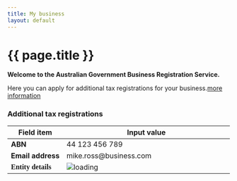 ```yaml
---
title: My business
layout: default
---
```

<style>
	.result-cell h3 {
		margin: 1em 0 0 0;
	}
	
	h3 em, td em {
		font-weight: normal;
		font-size: 70%;
	}
	
	.cell-icon {
		text-align: center;
	}
	
	.cell-icon img {
		padding: inherit;
	}
	
	.orange {
		color: #ef5a28;
	}
	.red {
		color: #ef0000;
	}
	.green {
		color: #009900;
	}
	.blue {
		color: #3c86c4
	}
	.cell-icon span.fa {
		font-size: 1.5em;
		vertical-align: middle;
	}
	
	.cell-icon span.fa-check-circle {
		font-size: 1.8em;
	}
	
	ul.reg-list > li {
		list-style: none;
		margin-left: -40px;
	}
	
	ul.reg-list li span {
		margin-right: 10px;
	}
	
	table tr td span.fa,
	ul > li span.fa {
	}
	
	table tr td.top {
		vertical-align: top;
	}
	
	td ul {
		margin: 0;
		margin-left: -40px;
	}
	
	ul.reg-list > li span.fa-plus {
		vertical-align: middle;
	}
	
	.bold {
		font-weight: bold;
	}

	button.ico-edit {
		margin-left: 3px;
	}
	
	.input-percent {
		width: 60px !important;
	}
	
	.dashboard-container caption .app-status {
		font-size: 80%;
		margin-top: .5em;
		width: 80%;
	}

	.retrieve, .retrieve1, .retrieve2, .retrieve3 {
		display: none;
	}

	table tbody:nth-of-type(n+2) tr:first-child td {
		border-top: 4px solid #e7e7e7;
	}
	
	button span.fa-user {
		margin-right: 10px;
		font-size: 125%;
	}

	button.ico-remove {
		float: right;
		font-size: 1rem !important;
		color: #fff;
		padding: 7px !important;
		padding-left: 30px !important;
		margin-left: 2px;
		font-weight: normal !important;
		background: url(../img/sprite-trash.png) 2px 2px no-repeat #444;
		background-size: 25px;
		border-radius: 25px;
		border-color: #999;		
	}
	
	button.ico-remove:hover, button.ico-remove:focus {
		background: url(../img/sprite-trash.png) 2px 2px no-repeat #000;
		background-size: 25px;
	}

	button.ico-reload {
		float: right;
		font-size: 1rem !important;
		color: #fff;
		padding: 7px;
		margin-left: 2px;
		font-weight: normal !important;
		background-color: #444;
		border-radius: 25px;
		border-color: #999;		
	}
	
	button.ico-reload span.fa:before {
		background-color: #7d7d7d;
		color: #dedede;
		border-radius: 25px;
		padding: 5px;
		margin-left: -4px;
	}
	
	button.ico-reload[disabled] span.fa.fa-refresh:before {
		background-color: #ddd;
		color: #fff;
	}
	
	button.ico-remove:hover, button.ico-remove:focus {
		background-color: #000;
	}
	
	#registrations {
		position: relative;
	}
	
	#rego-select {
		width:320px;
		background-color: #eee;
	}
	
	span.select-spinner:before {
		position: absolute;
		content: url('{{ site.baseurl }}/img/ajax-loader.gif');
		left: -25px;
		top: 18px;
	}
	
	div.disabled,
	div.disabled button,
	div.disabled a,
	div.disabled label {
		color: #aaa !important;
	}
	
	 div.disabled a:hover {
		background-color: #FFF;
		text-decoration: underline;
	 }
	 
	 ul.btn-list li {
		margin-left: -12px;
	 }
	 /*
	 ul.btn-list > li > button {
		border: 1px solid #eee;
		background-color: #f0f0f0;
		border-radius: 5px;
	 }
	 
	 ul.btn-list > li > button:hover,
	 ul.btn-list > li > button:focus {
		border: 1px solid #aaa;
		background-color: #ddd;
	 }
	 
	 ul.btn-list > li > button:hover > span,
	 ul.btn-list > li > button:focus > span	 {
		display: inline !important;
	 }

	ul.btn-list > li > button:hover > span.fa,
	ul.btn-list > li > button:focus > span.fa {
		margin-left: 10px;
	}
	*/
	
	.branch-spinner img {
		width: 24px;
	}

	.btn-list tr td {
		vertical-align: middle;
	}
	
	td label.label-right {
		font-family: "open_sanslight";
		font-weight: bold;
	}
	
	span.fa-exclamation-circle {
		font-size: 125%;
	}

</style>
<h1 id="heading" tabindex="-1">{{ page.title }}</h1>
<div class="confirmation">
	<div id="main" style="min-height: 500px;">
		<p class="intro"><strong>Welcome to the Australian Government Business Registration Service.</strong></p>
		<p>Here you can apply for additional tax registrations for your business.<a class="cd-btn help" href="#"><span>more information</span></a></p>
		<h3>Additional tax registrations</h3>
		<table id="business-details">
			<thead class="visuallyhidden">
				<tr>
					<th>Field item</th>
					<th>Input value</th>
				</tr>
			</thead>
			<tbody>
				<tr>
					<td width="25%" class="field-name bold" style="vertical-align: middle;">ABN</td>
					<td width="75%" class="input-value" style="vertical-align: middle;">44 123 456 789 <button type="button" id="reload-abn" class="btn ico-reload reload1" style="display: none;"><span class="fa fa-refresh"></span> Reload</button></td>
				</tr>
				<tr>
					<td class="field-name bold">Email address</td>
					<td class="input-value">
						<p style="margin: 0">mike.ross@business.com</p>
					</td>
				</tr>
				<tr>
					<td class="field-name bold"><label class="label-right" for="entity">Entity details</label></td>
					<td class="input-value">
						<span class="retrieve1"><span class="fa fa-times-circle red"></span> Unable to retrieve details! Use the reload button above to try again.</span>						
						<span class="retrieve2 retrieve3"><span class="fa fa-check green"></span> Really Awesome Business Pty Ltd</span>
						<span class="spinner"><img src="{{ site.baseurl }}/img/ajax-loader.gif" alt="loading" /> </span>
					</td>
				</tr>
			</tbody>
		</table>
		<div id="all-content" style="display: none;">
			<h3 id="taxreg-heading">Tax registrations</h3>
			<p>If your business has multiple branches you need to apply for the registrations for individual branches separately.</p>
			<p class="label">Do you want to apply for registrations for a branch?</p>
			<div class="radio-toggle clearfix" style="zoom: .8;">
				<label class="on label-left" for="branchYes"><input id="branchYes" type="radio" name="register-branch"><span>Yes</span></label>
				<label class="off label-right" for="branchNo"><input id="branchNo" type="radio" name="register-branch" checked><span>No</span></label>
			</div>
			<div id="enter-branch" style="display: none">
				<p>Enter the branch number in the field below and click "Retrieve" to update your existing registrations for the selected branch.</p>
				<div id="branch-div">
					<p><label for="branch">Branch number</label><br />
					<input id="branch" type="text" style="width: 100px" /> <button id="branch-retrieve" class="btn btn-inline" type="button">Retrieve</button> <button id="change-branch" type="button" class="btn btn-inline" type="button" style="display: none;">Change branch</button>
					<span class="branch-spinner" style="display: none;"><img src="{{ site.baseurl }}/img/ajax-loader.gif" alt="loading" style="vertical-align: middle"/></span>
					<span id="rego-update-msg" style="display: none;"><span class="fa fa-check green"></span> <span style="font-size: 90%;">registrations updated</span></span></p>
				</div>
			</div>
			<div id="rego-content">
				<h4>Current registrations</h4>
				<span id="reg-spinner" class="spinner"><img src="{{ site.baseurl }}/img/ajax-loader.gif" alt="loading" /></span>
				<p id="no-registrations" style="display: none;"><span class="fa fa-check green"></span> There are no registrations for this branch.</p>
				<p id="unknown"><span class="fa fa-times-circle red"></span> Unable to load registrations! Use the refresh button above to retrieve this information.</p>
				<div id="reg-items" style="display: none;">
					<p>The following tax roles have already been registered with the Australian Taxation Office (ATO):</p>
					<ul id="reg-list" class="reg-list">
						<li id="current-gst" style="display: none"><span id="gst-text" style="display: none;"><span class="fa fa-check green"></span> Goods &amp; Services Tax</span></li>
					</ul>
				</div>
				<div id="rego-display" style="display: none;">
					<h4>Registrations added</h4>
					<p>You have provided details to apply for the following tax roles:</p>
					<table>
						<thead class="visuallyhidden">
							<tr>
								<th>Field item</th>
								<th>Input value</th>
							</tr>
						</thead>
						<tbody id="gst-display" style="display: none;">
							<tr>
								<th style="vertical-align: middle"><span class="fa fa-plus orange"></span> Goods &amp; Services Tax (GST)</th>
								<th>
									<span class="fa fa-times-circle red retrieve3" style="vertical-align: sub;"></span>
									<span class="retrieve3" style="vertical-align: sub; font-weight: normal;">Your business is already registered for <strong>GST</strong></span>
									<button type="button" id="delete-gst" class="btn btn-default ico-remove">Remove</button>
									<button type="button" id="edit-gst" class="btn btn-default ico-edit">Edit</button>
								</th>
							</tr>
							<tr>
								<td class="field-name">Registration start date</td>
								<td class="input-value">18/04/2017</td>
							</tr>
							<tr>
								<td class="field-name">Turnover</td>
								<td class="input-value">$0 - $74,999</td>
							</tr>
							<tr>
								<td class="field-name">Lodgement frequency</td>
								<td class="input-value">Annually</td>
							</tr>
							<tr>
								<td class="field-name">Accounting method</td>
								<td class="input-value">Accrual</td>
							</tr>
							<tr>
								<td class="field-name">Import goods?</td>
								<td class="input-value">No</td>
							</tr>
						</tbody>
						<tbody id="payg-display" style="display: none;">
							<tr>
								<th style="vertical-align: middle"><span class="fa fa-plus orange"></span> Pay As You Go (PAYG) Withholding</th>
								<th>
									<button type="button" id="delete-payg" class="btn btn-default ico-remove">Remove</button>
									<button type="button" id="edit-payg" class="btn btn-default ico-edit">Edit</button>
								</th>
							</tr>
							<tr>
								<td class="field-name">Registration start date</td>
								<td class="input-value">18/04/2017</td>
							</tr>
							<tr>
								<td class="field-name">Number of employees</td>
								<td class="input-value">12</td>
							</tr>
							<tr>
								<td class="field-name">Annual witholding amount</td>
								<td class="input-value">$2,000,000</td>
							</tr>
							<tr>
								<td class="field-name">Payment summary report method</td>
								<td class="input-value">Electronic</td>
							</tr>
							<tr>
								<td class="field-name">Royalties, dividends, interest or investment body</td>
								<td class="input-value">No</td>
							</tr>
						</tbody>
						<tbody id="fbt-display" style="display: none;">
							<tr>
								<th style="vertical-align: middle"><span class="fa fa-plus orange"></span> Fringe Benefits Tax (FBT)</th>
								<th>
									<button type="button" id="delete-fbt" class="btn btn-default ico-remove">Remove</button>
									<button type="button" id="edit-fbt" class="btn btn-default ico-edit">Edit</button>
								</th>
							</tr>
							<tr>
								<td class="field-name">Registration start date</td>
								<td class="input-value">18/04/2017</td>
							</tr>
						</tbody>
						<tbody id="ftc-display" style="display: none;">
							<tr>
								<th style="vertical-align: middle"><span class="fa fa-plus orange"></span> Fuel Tax Credits (FTC)</th>
								<th>
									<button type="button" id="delete-ftc" class="btn btn-default ico-remove">Remove</button>
									<button type="button" id="edit-ftc" class="btn btn-default ico-edit">Edit</button>
								</th>
							</tr>
							<tr>
								<td class="field-name">Registration start date</td>
								<td class="input-value">5/04/2017</td>
							</tr>
							<tr>
								<td class="field-name">Heavy vehicles on public roads?</td>
								<td class="input-value">Yes</td>
							</tr>
							<tr>
								<td class="field-name">Fuel type(s)</td>
								<td class="input-value">Petrol</td>
							</tr>
						</tbody>
					</table>
				</div>
				<h4 id="available">Available registrations</h4>
				<p>Select from the following to apply for the associated tax registration:</p>
				<table class="btn-list" style="width: inherit">
					<tbody>
						<tr id="opt-gst">
							<td>Goods and Services Tax (GST)</td>
							<td><button type="button" id="apply-gst" class="btn btn-default ico-edit" style="float: none;">Add</button></td>
						</tr>
						<tr id="opt-payg">
							<td>Pay As You Go (PAYG) Withholding</td>
							<td><button type="button" id="apply-payg" class="btn btn-default ico-edit" style="float: none;">Add</button></td>
						</tr>
						<tr id="opt-fbt">
							<td>Fringe Benefits Tax (FBT)</td>
							<td><button type="button" id="apply-fbt" class="btn btn-default ico-edit" style="float: none;">Add</button></td>
						</tr>
						<tr>
							<td>Luxury Car Tax (LCT)</td>
							<td><button type="button" id="apply-lct" class="btn btn-default ico-edit" style="float: none;">Add</button></td>
						</tr>
						<tr id="opt-ftc">
							<td>Fuel Tax Credits (FTC)</td>
							<td><button type="button" id="apply-ftc" class="btn btn-default ico-edit" style="float: none;">Add</button></td>
						</tr>
						<tr>
							<td>Wine Equalisation Tax (WET)</td>
							<td><button type="button" id="apply-wet" class="btn btn-default ico-edit" style="float: none;">Add</button></td>
						</tr>
					</tbody>
				</table>
				<!-- <div id="registrations" class="grid-row clearfix">
					<div class="col12 last">
						<span class="select-spinner"></span>
						<select id="rego-select" disabled>
							<option id="opt-noopt" value="">loading details</option>
							<option id="opt-gst" value="gst">Goods and Services Tax (GST)</option>
							<option id="opt-payg" value="payg">Pay As You Go (PAYG) Withholding</option>
							<option>Fringe Benefits Tax (FBT)</option>
							<option>Luxury Car Tax (LCT)</option>
							<option>Fuel Tax Credits (FTC)</option>
							<option>Wine Equalisation Tax (WET)</option>
						</select>
						<button id="btn-apply" class="btn btn-inline ajax-button" type="button" disabled>Apply</button>
					</div>
				</div> -->
				<div id="contacts" style="display: none;">
					<h3>Authorised contacts</h3>
					<div>
						<p id="none-added">You may enter details here of a person authorised to be contacted by the Autralian Taxation Office (ATO) regarding your application.</p>
						<div id="auth-display" class="margin-top-075" style="display: none;">
							<table class="margin-bottom-075">
								<thead class="visuallyhidden">
									<tr>
										<th>Field item</th>
										<th>Input value</th>
									</tr>
								</thead>
								<tbody id="ass1" style="display: none;">
									<tr>
										<th style="vertical-align: middle"><span class="fa fa-user blue"></span> Fred Nerk</th>
										<th>
											<button type="button" id="delete-ass1" class="btn btn-default ico-remove">Remove</button>
											<button type="button" id="edit-auth" class="btn btn-default ico-edit">Edit</button>
										</th>
									</tr>
									<tr>
										<td class="field-name">Position</td>
										<td class="input-value">Accountant</td>
									</tr>
									<tr>
										<td class="field-name">Email</td>
										<td class="input-value">fred@email.com</td>
									</tr>
									<tr>
										<td class="field-name">Business hours phone</td>
										<td class="input-value">55555555</td>
									</tr>
									<tr>
										<td class="field-name">Mobile</td>
										<td class="input-value">66666666</td>
									</tr>
									<tr>
										<td class="field-name">After hours phone</td>
										<td class="input-value">0455555555</td>
									</tr>
								</tbody>
							</table>
						</div>
						<div class="margin-top-075">
							<button id="btn-add-contact" class="btn btn-inline ajax-button" type="button">Add contact</button>
						</div>
					</div>
				</div>

				<div id="declaration" style="display: none">
					<h3 class="larger">Declaration</h3>
					<div id="decl-types" style="display: none;">
						<p>The declaration below applies to your application for the following Australian Taxation Office (ATO) registrations:</p>
						<ul>
							<li id="gst-decl" style="display: none;">Goods &amp; Service Tax</li>
							<li id="payg-decl" style="display: none;">Pay As You Go (PAYG) Withholding</li>
						</ul>
					</div>
					<p>Please complete the declaration to submit your changes.</p>
					<div class="grid-row">
						<div class="col4">
							<label class="input-right">Person making the declaration</label>
						</div>
						<div class="col8 last">
							<p>Michael Anthony Ross</p>
						</div>
					</div>
					<div class="grid-row clearfix">
						<div class="col4">
							<label class="input-right" for="position">Position held</label>
						</div>
						<div class="col8 last">
							<input type="text" id="position" value="Director" disabled/>
						</div>
					</div>
					<div id="ajax-container-for-declaration">
						<div class="declaration-wrapper margin-top-075">
							<div class="grid-row">
								<fieldset class="custom-controls">
									<!-- <legend class="larger no-padding">Tax Registrations</legend> -->
									<p>I declare that:</p>
									<p class="custom-controls">
										<input data-val="true" data-val-required="The ATOTrueAndCorrectCheckBox field is required." id="ATOTrueAndCorrectCheckBox" name="ATOTrueAndCorrectCheckBox" type="checkbox" value="true" disabled><input name="ATOTrueAndCorrectCheckBox" type="hidden" value="false">
										<label id="ato-trueandcorrect-check" for="ATOTrueAndCorrectCheckBox">The information provided in this application is true and correct. </label>
									</p>
								</fieldset>
							</div>
							<div class="grid-row">
								<h4>Privacy</h4>
								<p>The information provided to the ABR and the ATO in this form may include personal information. Please refer to the <a href="https://abr.gov.au/General-information/Privacy/Privacy---abr-gov-au-website" target="_blank">ABR privacy policy <span class="visuallyhidden">(opens in new window)</span></a> for more information about how we handle your personal information, your rights to seek access to and correct personal information, and to complain about breaches of privacy.</p>
							</div>
						</div>
					</div>
				</div>
				<div class="controls-container">
					<div class="controls-content">
						<button class="btn btn-default next" id="next-cd-btn" type="button" onclick="location.href='dashboard?action=submit'" disabled>Submit application</button>
						<button class="btn" id="save-btn" onclick="location.href='dashboard?action=submit'">Save for later</button>
					</div>
				</div>
			</div>
		</div>
	</div>
</div>
<div id="gst-form" style="display: none">
	<fieldset class="margin-top-075">
		<legend class="larger">Goods &amp; Services Tax (GST)</legend>
		<div class="grid-row">
			<div class="col4">
				<label class="input-right" for="GstDetails_RegistrationDate">What is the start date of your GST registration? <span class="field-note nowrap">(dd/mm/yyyy)</span></label>
			</div>
			<div class="col8 last">
				<input class="date hasDatepicker" data-val="true" data-val-date="The field RegistrationDate must be a date." id="GstDetails_RegistrationDate" name="GstDetails.RegistrationDate" type="text" value="18/04/2017"><button type="button" class="ui-datepicker-trigger"><span class="fa fa-calendar"></span></button> <a class="cd-btn help" href="#help-taxationgstdetailsregistrationdate"><span>Help - GST start date</span></a>
				<br>Must be your ABN start date or later.
			</div>
		</div>

		<fieldset class="grid-row" id="GstDetails_GstTurnover" tabindex="-1">
			<div class="col4">
				<label for="gst-turnover" class="input-right">What is your annual GST turnover? <a class="cd-btn help" href="#help-taxationgstdetailsgstturnover"><span>Help - GST turnover</span></a></label>
			</div>
				<div class="col8 last custom-controls">
					<p>
						<input id="GstDetails_GstTurnoverTypes_0_" name="GstDetails.GstTurnover" type="radio" value="Item074999">
						<label for="GstDetails_GstTurnoverTypes_0_" id="gst_turnover_label_0">$0 - $74,999</label>
					</p>
					<p>
						<input id="GstDetails_GstTurnoverTypes_1_" name="GstDetails.GstTurnover" type="radio" value="Item75000149999">
						<label for="GstDetails_GstTurnoverTypes_1_" id="gst_turnover_label_1">$75,000 - $149,999</label>
					</p>
					<p>
						<input id="GstDetails_GstTurnoverTypes_2_" name="GstDetails.GstTurnover" type="radio" value="Item1500001999999">
						<label for="GstDetails_GstTurnoverTypes_2_" id="gst_turnover_label_2">$150,000 - $1,999,999</label>
					</p>
					<p>
						<input id="GstDetails_GstTurnoverTypes_3_" name="GstDetails.GstTurnover" type="radio" value="Item200000019999999">
						<label for="GstDetails_GstTurnoverTypes_3_" id="gst_turnover_label_3">$2,000,000 - $19,999,999</label>
					</p>
					<p>
						<input id="GstDetails_GstTurnoverTypes_4_" name="GstDetails.GstTurnover" type="radio" value="Item20MillionAndover">
						<label for="GstDetails_GstTurnoverTypes_4_" id="gst_turnover_label_4">$20 million and over</label>
					</p>
			</div>
		</fieldset>

		<fieldset class="grid-row" id="GstDetails_RequiredToRegisterYesNo" tabindex="-1" style="display: none;">
			<div class="col4">
				
				<p class="label input-right" id="GstDetails_RequiredToRegisterYesNo_lbl">Are you required by law to register for GST?</p>
			</div>
			<div class="col8 last">
				<div class="radio-toggle">
					<label class="on label-left" for="GstDetails_RequiredToRegisterYesNo_Yes">
						<input id="GstDetails_RequiredToRegisterYesNo_Yes" name="GstDetails.RequiredToRegisterYesNo" type="radio" value="Yes">
						<span id="gst_required_yes">Yes</span>
					</label>
					<label class="off label-right" for="GstDetails_RequiredToRegisterYesNo_No">
						<input id="GstDetails_RequiredToRegisterYesNo_No" name="GstDetails.RequiredToRegisterYesNo" type="radio" value="No">
						<span id="gst_required_no">No</span>
					</label>
				</div> <a class="cd-btn help" href="#help-taxationgstdetailsrequiredtoregisteryesno"><span>Help - Goods and Services Tax (GST) registration</span></a>
				
			</div>
		</fieldset>

		<fieldset class="grid-row" id="GstDetails_LodgementLookupCode" tabindex="-1">
			<div class="col4">
				
				<p class="label input-right" id="GstDetails_LodgementLookupCode_lbl">How often will you lodge your activity statements?</p>
				
			</div>
			<div class="col7">
				<div class="radio-toggle" id="GstDetails_LodgementLookupCode_Radio">
					<label class="on label-left" for="GstDetails_LodgementLookupCode_Monthly" id="GstDetails_LodgementLookupCode_Monthly_Label">
						<input id="GstDetails_LodgementLookupCode_Monthly" name="GstDetails.LodgementLookupCode" type="radio" value="Monthly">
						<span id="lodge_monthly">Monthly</span>
					</label>
					<label class="off label-right" for="GstDetails_LodgementLookupCode_Quarterly" id="GstDetails_LodgementLookupCode_Quarterly_Label">
						<input id="GstDetails_LodgementLookupCode_Quarterly" name="GstDetails.LodgementLookupCode" type="radio" value="Quarterly">
						<span id="lodge_quarterly">Quarterly</span>
					</label>
					<label class="off label-right" for="GstDetails_LodgementLookupCode_Annually" id="GstDetails_LodgementLookupCode_Annually_Label" style="display: none;">
						<input id="GstDetails_LodgementLookupCode_Annually" name="GstDetails.LodgementLookupCode" type="radio" value="Annually">
						<span id="lodge_annually">Annually</span>
					</label>
				</div>
				<div id="GstDetails_LodgementLookupCode_Text" style="display: none;">
					<p>For a GST turnover of $20 million and over your activity statements must be lodged monthly.</p>
				</div>
				
			</div>
			<div class="col1 last">
				
			</div>
		</fieldset>

		<fieldset class="grid-row" id="GstDetails_AccountingMethodCashYesNo" tabindex="-1">
			<div class="col4">
				
				<p class="label input-right" id="GstDetails_AccountingMethodCashYesNo_lbl"> Do you plan to account for GST on a cash basis?</p>
			</div>
			<div class="col8 last">
				<div class="radio-toggle">
					<label class="on label-left" for="GstDetails_AccountingMethodCashYesNo_Yes">
						<input id="GstDetails_AccountingMethodCashYesNo_Yes" name="GstDetails.AccountingMethodCashYesNo" type="radio" value="Yes"> 
						<span id="account_cash_yes">Yes</span>
					</label>
					<label class="off label-right" for="GstDetails_AccountingMethodCashYesNo_No">
						<input id="GstDetails_AccountingMethodCashYesNo_No" name="GstDetails.AccountingMethodCashYesNo" type="radio" value="No"> 
						<span id="account_cash_no">No</span>
					</label>
				</div> <a class="cd-btn help" href="#help-taxationgstdetailsaccountingmethodcashyesno"><span>Help - Cash versus Accrual accounting method</span></a>
				
			</div>
		</fieldset>

		<fieldset class="grid-row" id="GstDetails_ImportingGoodsYesNo" tabindex="-1">
			<div class="col4">
				
				<p class="label input-right" id="GstDetails_ImportingGoodsYesNo_lbl">Do you import goods into Australia?</p>
			</div>
			<div class="col8 last">
				<div class="radio-toggle">
					<label class="on label-left" for="GstDetails_ImportingGoodsYesNo_Yes">
						<input id="GstDetails_ImportingGoodsYesNo_Yes" name="GstDetails.ImportingGoodsYesNo" type="radio" value="Yes">
						<span id="import_yes">Yes</span>
					</label>
					<label class="off label-right" for="GstDetails_ImportingGoodsYesNo_No">
						<input id="GstDetails_ImportingGoodsYesNo_No" name="GstDetails.ImportingGoodsYesNo" type="radio" value="No">
						<span id="import_no">No</span>
					</label>
				</div> <a class="cd-btn help" href="#help-taxationgstdetailsimportinggoodsyesno"><span>Help - Importing goods into Australia</span></a>
				
			</div>
		</fieldset>

		<fieldset class="grid-row" id="GstDetails_IsEnterBankDetailsYesNo" tabindex="-1">
			<div class="grid-row">
				<div class="col4">
					
					<p class="label input-right" id="GstDetails_IsEnterBankDetailsYesNo_lbl">Do you want to enter bank account details?</p>
				</div>
				<div class="col8 last">
					<div class="radio-toggle">
						<label class="on label-left" for="GstDetails_IsEnterBankDetailsYesNo_Yes">
							<input data-ajax-action="UpdateBankDetails" data-ajax-target="ajax-container-for-taxationdetails" id="GstDetails_IsEnterBankDetailsYesNo_Yes" name="GstDetails.IsEnterBankDetailsYesNo" type="radio" value="Yes">
							<span id="enter_bank_details_yes">Yes</span>
						</label>
						<label class="off label-right" for="GstDetails_IsEnterBankDetailsYesNo_No">
							<input data-ajax-action="UpdateBankDetails" data-ajax-target="ajax-container-for-taxationdetails" id="GstDetails_IsEnterBankDetailsYesNo_No" name="GstDetails.IsEnterBankDetailsYesNo" type="radio" value="No">
							<span id="enter_bank_details_no">No</span>
						</label>
					</div> 
					
				</div>
			</div>
		</fieldset>
	</fieldset>
	<div class="controls-container">
		<button id="gst-save" class="btn btn-default ajax-button" type="button">Save</button>
		<button id="gst-cancel" class="btn ajax-button" type="button">Cancel</button>
	</div>
</div>
<div id="payg-form" style="display: none;">
	<fieldset>
		<legend class="larger">Pay As You Go (PAYG) Withholding</legend>
		<div class="grid-row">
			<div class="col4">
				<label class="input-right" for="PaygDetails_RegistrationDate">What is the start date of your PAYG registration? <span class="field-note nowrap">(dd/mm/yyyy)</span></label>
			</div>
			<div class="col8 last">
				<input class="gstpaygdate hasDatepicker" data-val="true" data-val-date="The field RegistrationDate must be a date." id="PaygDetails_RegistrationDate" name="PaygDetails.RegistrationDate" type="text" value="18/04/2017"><button type="button" class="ui-datepicker-trigger"><span class="fa fa-calendar"></span></button> <a class="cd-btn help" href="#help-taxationpaygdetailsregistrationdate"><span>Help - Pay As You Go (PAYG) withholding</span></a>
				<br><div>Can't be before your ABN start date.</div>
			</div>
		</div>

		<div class="grid-row">
			<div class="col4">
				<label class="input-right" for="PaygDetails_EstimatedNumberOfPayees">How many employees do you estimate you will pay? <span class="field-note nowrap">(enter a number)</span></label>
			</div>
			<div class="col8 last">
				<input data-val="true" data-val-number="The field EstimatedNumberOfPayees must be a number." id="payg_no_empl" name="PaygDetails.EstimatedNumberOfPayees" type="number" value="12"> <a class="cd-btn help" href="#help-taxationpaygdetailsestimatednumberofpayees"><span>Help - Employees</span></a>
				
			</div>
		</div>

		<div class="grid-row">
			<div class="col4">
				<label class="input-right" for="PaygDetails_EstimatedTaxWithheldAmount">What amount do you expect to withhold from payments to your payees each year? <span class="field-note nowrap">(enter a number)</span></label>
			</div>
			<div class="col8 last">
				<input data-val="true" data-val-number="The field EstimatedTaxWithheldAmount must be a number." id="payg_withhold_amt" name="PaygDetails.EstimatedTaxWithheldAmount" type="number" value="2000000"> <a class="cd-btn help" href="#help-taxationpaygdetailsestimatedtaxwithheldamount"><span>Help - Expected amount of withholding</span></a>
				
			</div>
		</div>

		<fieldset class="grid-row" id="PaygDetails_ReportingMethod" tabindex="-1">
			<div class="col4">
				
				<p class="label input-right" id="payg_report_period">How will you provide your PAYG withholding payment summary annual report to the ATO?</p>
			</div>
			<div class="col8 last">
				<div class="radio-toggle stacked">
					<label class="on label-left" for="PaygDetails_ReportingMethod_Form">
						<input id="PaygDetails_ReportingMethod_Form" name="PaygDetails.ReportingMethod" type="radio" value="P">
						<span id="payg_paysummary_paper">Paper form supplied by the ATO</span>
					</label>
					<label class="off label-right" for="PaygDetails_ReportingMethod_Electronic">
						<input checked="checked" id="PaygDetails_ReportingMethod_Electronic" name="PaygDetails.ReportingMethod" type="radio" value="E">
						<span id="payg_paysummary_electronically">Electronically</span>
					</label>
				</div> <a class="cd-btn help" href="#help-taxationpaygdetailsreportingmethod"><span>Help - Payment summary annual report</span></a>
				
			</div>
		</fieldset>

		<fieldset class="grid-row" id="PaygDetails_InvestmentBodyYesNo" tabindex="-1">
			<div class="col4">
				
				<p class="label input-right" id="PaygDetails_InvestmentBodyYesNo_lbl">Will you pay royalties, dividends or interest to non-residents, or are you an investment body that will pay investment income to Australian residents?</p>
			</div>
			<div class="col8 last">
				<div class="radio-toggle">
					<label class="on label-left" for="PaygDetails_InvestmentBodyYesNo_Yes">
						<input id="PaygDetails_InvestmentBodyYesNo_Yes" name="PaygDetails.InvestmentBodyYesNo" type="radio" value="Yes">
						<span id="payg_investmentbody_yes">Yes</span>
					</label>
					<label class="off label-right" for="PaygDetails_InvestmentBodyYesNo_No">
						<input checked="checked" id="PaygDetails_InvestmentBodyYesNo_No" name="PaygDetails.InvestmentBodyYesNo" type="radio" value="No">
						<span id="payg_investmentbody_no">No</span>
					</label>
				</div> <a class="cd-btn help" href="#help-taxationpaygdetailsinvestmentbodyyesno"><span>Help - Royalties, dividends, interest or investment body</span></a>
				
			</div>
		</fieldset>
	</fieldset>
	<div class="controls-container">
		<button id="payg-save" class="btn btn-default ajax-button" type="button">Save</button>
		<button id="payg-cancel" class="btn ajax-button" type="button">Cancel</button>
	</div>
</div>
<div id="fbt-form" style="display: none">
	<h2>Fringe Benefits Tax (FBT)</h2>
	<fieldset>
		<div class="grid-row">
			<div class="col4">
				<label class="input-right" for="FbtDetails_RegistrationDate">What is the start date of your FBT registration? <span class="field-note nowrap">(dd/mm/yyyy)</span></label>
			</div>
			<div class="col8 last">
				<input class="taxdate hasDatepicker" data-val="true" data-val-date="The field RegistrationDate must be a date." id="fbt_start_date" name="FbtDetails.RegistrationDate" type="text" value="05/04/2017"><button type="button" class="ui-datepicker-trigger"><span class="fa fa-calendar"></span></button> <a class="cd-btn help" href="#help-taxationfbtdetailsregistrationdate"><span>Help - Fringe Benefits Tax (FBT)</span></a>
				<br><div>Can't be before your ABN start date.</div>
			</div>
		</div>
		<div class="grid-row grid-row-reveal">
			<div class="col4">
				<p class="label input-right">Do you want to enter bank account details?</p>
			</div>
			<div class="col8 last">
				<div class="radio-toggle">
					<label class="on label-left" for="FbtDetails_CaptureBankDetails_Yes">
						<input data-ajax-action="UpdateFbtBankDetails" data-ajax-target="ajax-container-for-taxationdetails" data-val="true" data-val-required="The CaptureBankDetails field is required." id="FbtDetails_CaptureBankDetails_Yes" name="FbtDetails.CaptureBankDetails" type="radio" value="Yes">
						<span id="fbt_enterbankdetails_yes">Yes</span>
					</label>
					<label class="off label-right" for="FbtDetails_CaptureBankDetails_No">
						<input checked="checked" data-ajax-action="UpdateFbtBankDetails" data-ajax-target="ajax-container-for-taxationdetails" id="FbtDetails_CaptureBankDetails_No" name="FbtDetails.CaptureBankDetails" type="radio" value="No">
						<span id="fbt_enterbankdetails_no">No</span>
					</label>
				</div> 
				<br><p>If you've already entered financial account details for refunds on this form, and would like to use that account for FBT refunds, select no to continue.</p>
			</div>
		</div>
	</fieldset>
	<div class="controls-container">
		<div class="controls-content">
			<button class="btn btn-default" id="fbt-save" type="button">Save</button>
			<button class="btn cancel" id="fbt-cancel" type="button">Cancel</button>
		</div>
	</div>
</div>
<div id="ftc-form" style="display: none;">
	<h2>Fuel Tax Credits (FTC)</h2>
	<div class="grid-row">
		<div class="col4">
			<label class="input-right" for="FtcDetails_RegistrationDate">What is the start date of your FTC registration? <span class="field-note nowrap">(dd/mm/yyyy)</span></label>
		</div>
		<div class="col8 last">
			<input class="taxdate hasDatepicker" data-val="true" data-val-date="The field RegistrationDate must be a date." id="FtcDetails_RegistrationDate" name="FtcDetails.RegistrationDate" type="text" value="05/04/2017"><button type="button" class="ui-datepicker-trigger"><span class="fa fa-calendar"></span></button> <a class="cd-btn help" href="#help-taxationfctdetailsregistrationdate"><span>Help - FTC start date</span></a>
			<br>Must be your GST start date or later.
		</div>
	</div>
	<fieldset class="grid-row" id="FtcDetails_HeavyVehicleYesNo" tabindex="-1">
		<div class="col4">
			
			<p class="label input-right" id="FtcDetails_HeavyVehicleYesNo_lbl">Will your business use fuel in a vehicle greater than 4.5 tonnes Gross Vehicle Mass (GVM) to travel on public roads?</p>
		</div>
		<div class="col8 last">
			<div class="radio-toggle">
				<label class="on label-left" for="FtcDetails_HeavyVehicleYesNo_Yes">
					<input id="FtcDetails_HeavyVehicleYesNo_Yes" name="FtcDetails.HeavyVehicleYesNo" type="radio" value="Yes">
					<span>Yes</span>
				</label>
				<label class="off label-right" for="FtcDetails_HeavyVehicleYesNo_No">
					<input id="FtcDetails_HeavyVehicleYesNo_No" name="FtcDetails.HeavyVehicleYesNo" type="radio" value="No">
					<span>No</span>
				</label>
			</div> <a class="cd-btn help" href="#help-taxationfctdetailsheavyvehicleyesno"><span>Help - Fuel used in vehicles to travel on public roads</span></a>
			
		</div>
	</fieldset>
	<fieldset class="grid-row" id="FtcDetails_IsFuelProvided" tabindex="-1">
		<div class="col4">
			<p class="label input-right ">What type of fuel will your business use? <a class="cd-btn help" href="#help-taxationfctdetailsfueltype"><span>Help - Types of fuel</span></a></p>
		</div>
		<div class="col8 last custom-controls">
			<p>
				<input data-val="true" data-val-required="The IsPetrolFuel field is required." id="FtcDetails_IsPetrolFuel" name="FtcDetails.IsPetrolFuel" type="checkbox" value="true"><input name="FtcDetails.IsPetrolFuel" type="hidden" value="false">
				<label for="FtcDetails_IsPetrolFuel">Petrol</label>
			</p>
			<p>
				<input data-val="true" data-val-required="The IsDieselFuel field is required." id="FtcDetails_IsDieselFuel" name="FtcDetails.IsDieselFuel" type="checkbox" value="true"><input name="FtcDetails.IsDieselFuel" type="hidden" value="false">
				<label for="FtcDetails_IsDieselFuel">Diesel</label>
			</p>
			<p>
				<input data-val="true" data-val-required="The IsOtherFuel field is required." id="FtcDetails_IsOtherFuel" name="FtcDetails.IsOtherFuel" type="checkbox" value="true"><input name="FtcDetails.IsOtherFuel" type="hidden" value="false">
				<label for="FtcDetails_IsOtherFuel">Other</label>
			</p>
		</div>
	</fieldset>
	<div class="controls-container">
		<div class="controls-content">
			<button id="ftc-save" class="btn btn-default" type="button">Save</button>
			<button id="ftc-cancel" class="btn cancel" type="button">Cancel</button>
		</div>
	</div>
</div>
<div id="contact-form" class="confirmation" style="display: none;">
	<fieldset id="Associates_PersonAssociate_Roles">
		<legend class="larger">Authorised contact</legend>
		<p>You can enter a new contact or copy and modify the details from an existing contact.</p>
		<table>
			<tbody>
				<tr>
					<th colspan="3">Existing contacts</th>
				</tr>
				<tr>
					<td>Fred Nerk</td>
					<td>Accountant</td>
					<td><button type="button" id="copy-contact1" class="btn btn-default ico-edit">Copy</button></td>
				</tr>
				<tr>
					<td>Simon Bourke</td>
					<td>Secretary</td>
					<td><button type="button" id="copy-contact2" class="btn btn-default ico-edit">Copy</button></td>
				</tr>
			</tbody>
		</table>
		<h3 class="margin4">Contact details</h3>
		<div class="grid-row">
			<div class="col4">
				<label class="input-right" for="Associates_PersonAssociate_GivenName">Given name</label>
			</div>
			<div class="col8 last">
				<input id="Associates_PersonAssociate_GivenName" name="Associates.PersonAssociate.GivenName" type="text" value=""> 
				
			</div>
		</div>

		<div class="grid-row">
			<div class="col4">
				<label class="input-right" for="Associates_PersonAssociate_FamilyName">Family name</label>
			</div>
			<div class="col8 last">
				<input id="Associates_PersonAssociate_FamilyName" name="Associates.PersonAssociate.FamilyName" type="text" value=""> 
				
			</div>
		</div>

		<div class="grid-row">
			<div class="col4">
				<label class="input-right" for="Associates_PersonAssociate_TaxFileNumber">Position</label>
			</div>
			<div class="col8 last">
				<input id="Associates_PersonAssociate_TaxFileNumber" name="Associates.PersonAssociate.TaxFileNumber" type="text" value=""> <a class="cd-btn help" href="#help-businessdetailspersondetailstaxfilenumber"><span>Help - Tax File Number (TFN)</span></a>
				
			</div>
		</div>
		
		<div class="grid-row">
			<div class="col4">
				<label class="input-right" for="AuthorisedContacts_AuthorisedContact_BusinessHoursPhone">Business hours phone</label>
			</div>
			<div class="col8 last">
				<input id="AuthorisedContacts_AuthorisedContact_BusinessHoursPhone" name="AuthorisedContacts.AuthorisedContact.BusinessHoursPhone" type="text" value=""> 
				
			</div>
		</div>
		
		<div class="grid-row">
			<div class="col4">
				<label class="input-right" for="AuthorisedContacts_AuthorisedContact_BusinessHoursPhone1">After hours phone</label>
			</div>
			<div class="col8 last">
				<input id="AuthorisedContacts_AuthorisedContact_BusinessHoursPhone1" name="AuthorisedContacts.AuthorisedContact.BusinessHoursPhone1" type="text" value=""> 
				
			</div>
		</div>
		
		<div class="grid-row">
			<div class="col4">
				<label class="input-right" for="AuthorisedContacts_AuthorisedContact_BusinessHoursPhone2">Mobile</label>
			</div>
			<div class="col8 last">
				<input id="AuthorisedContacts_AuthorisedContact_BusinessHoursPhone2" name="AuthorisedContacts.AuthorisedContact.BusinessHoursPhone2" type="text" value=""> 
				
			</div>
		</div>

		<div class="grid-row">
			<div class="col4">
				<label class="input-right" for="ContactDetails_Email">Email</label>
			</div>
			<div class="col8 last">
				<input id="ContactDetails_Email" name="ContactDetails.Email" type="email" value="email@email.com"> <a class="cd-btn help" href="#help-companydetailscontactdetailsemail"><span>Help - Email address</span></a>
				
			</div>
		</div>
		
	</fieldset>
	<div class="controls-content margin-bottom">
	    <div class="controls-container">
		<button class="btn btn-default ajax-button" id="add-contact" type="button">Add</button>
		<button class="btn cancel ajax-button" type="button" id="cancel-contact">Cancel</button>
	    </div>
	</div>
</div>
<div id="dialogOne" style="display:none;">
	<h1>Confirm remove</h1> 
	<p>Are you sure you want remove the application?</p> 
	<input id="remove-gst" type="button" class="btn btn-default" value="Yes, remove"/> 
	<a href="#" class="margin-left-075" onclick='visionaustralia.closeDialog("dialogOne");'>Cancel</a>
</div>
<div id="dialogTwo" style="display:none;">
	<h1>Confirm remove</h1> 
	<p>Are you sure you want remove the application?</p> 
	<input id="remove-payg" type="button" class="btn btn-default" value="Yes, remove"/> 
	<a href="#" class="margin-left-075" onclick='visionaustralia.closeDialog("dialogTwo");'>Cancel</a>
</div>
<div id="dialogThree" style="display:none;">
	<h1>Confirm remove</h1> 
	<p>Are you sure you want remove the associate?</p> 
	<input id="remove-ass1" type="button" class="btn btn-default" value="Yes, remove"/> 
	<a href="#" class="margin-left-075" onclick='visionaustralia.closeDialog("dialogThree");'>Cancel</a>
</div>
<div id="dialogFive" style="display:none;">
	<h1>Confirm remove</h1> 
	<p>Are you sure you want remove the application?</p> 
	<input id="remove-fbt" type="button" class="btn btn-default" value="Yes, remove"/> 
	<a href="#" class="margin-left-075" onclick='visionaustralia.closeDialog("dialogFive");'>Cancel</a>
</div>
<div id="dialogSix" style="display:none;">
	<h1>Confirm remove</h1> 
	<p>Are you sure you want remove the application?</p> 
	<input id="remove-ftc" type="button" class="btn btn-default" value="Yes, remove"/> 
	<a href="#" class="margin-left-075" onclick='visionaustralia.closeDialog("dialogSix");'>Cancel</a>
</div>

<script src="{{ site.baseurl }}/scripts/vadialog.js"></script> 
<script type="text/javascript">
	visionaustralia.addDialog("delete-gst", "dialogOne");
	visionaustralia.addDialog("delete-payg", "dialogTwo");
	visionaustralia.addDialog("delete-ass1", "dialogThree");
	visionaustralia.addDialog("delete-ass2", "dialogFour");
	visionaustralia.addDialog("delete-fbt", "dialogFive");
	visionaustralia.addDialog("delete-ftc", "dialogSix");
</script>
<script src="{{ site.baseurl }}/scripts/jquery.blockUI.js"></script>
<script type="text/javascript">
	function scrollToAndFocus(id) {
		scrollToTargetElement(id);
		var target = $(id);
		if (target) {
			target.focus();
		}
	}
	
	$(document).ready(function () {
	
		//$("#business-details").block({
		//	message: '<p id="loading-status" role="progressbar" aria-valuetext="loading">Retrieving ABN details <img class="loading-ellipsis" src="{{ site.baseurl }}/img/ellipsis.gif" /></p>',
		//	css: {
		//		padding: "10px"
		//	},
		//	overlayCSS: {
		//		backgroundColor: '#bbb',
		//		borderRadius: '10px'
		//	}
		//});
		
		$("footer").hide();
		
		window.setTimeout(function() {
			// $("#business-details").unblock();
			$(".retrieve, .retrieve1").fadeIn('slow');
			$(".spinner, .select-spinner").hide();
			$("#opt-noopt").html("--- select registration ---");
			$("#rego-select").removeAttr("disabled").css("background-color", "#fff");
			// $("#all-content").slideDown("slow");
			$("#reload-abn").show();
			$("#entity").focus();
		}, 2500);
		
		$("#rego-select").change(function(){
			if ($(this).val() == "")
				$("#btn-apply").attr("disabled", true);
			else
				$("#btn-apply").removeAttr("disabled");
		});
		
		$("#btn-apply").click(function() {
			$(this).blur();
			switch ($("#rego-select").val()) {
				case "gst":
					$("#main").hide();
					$("#gst-form").show('fast');
					break;
				case "payg":
					$("#main").hide();
					$("#payg-form").show('fast');
					break;
			}
		});
		
		$("#reload-abn").click(function() {
			$(".retrieve, .retrieve1").hide();
			$("#reload-abn").attr("disabled", true);
			$(".spinner").show();
			if ($("#all-content").is(":visible")) {
				$("#unknown").hide();
				$("#gst-text").hide();
				$("#current-gst").show();
			}
			window.setTimeout(function() {
				$(".spinner, .select-spinner").hide();
				$(".retrieve, .retrieve2").fadeIn("slow");
				if (!$("#all-content").is(":visible")) {
					$("#all-content").slideDown("slow");
					$("#reload-abn").removeAttr("disabled");
				} else {
					$(".retrieve3").fadeIn("slow");
					$("#reg-items").slideDown("fast")
					$("#gst-text").show();
					$("#reload-abn").hide();
					$("#opt-gst").hide();
				}
			}, 2000);
		});
		
		$("#apply-gst, #edit-gst").click(function() {
			scrollToAndFocus("body");
			$("#main").hide();
			$("#gst-form").show('fast');
		});
		
		$("#apply-payg, #edit-payg").click(function() {
			scrollToAndFocus("body");
			$("#main").hide();
			$("#payg-form").show('fast');
		});

		$("#apply-fbt, #edit-fbt").click(function() {
			scrollToAndFocus("body");
			$("#main").hide();
			$("#fbt-form").show('fast');
		});
		
		$("#apply-ftc, #edit-ftc").click(function() {
			scrollToAndFocus("body");
			$("#main").hide();
			$("#ftc-form").show('fast');
		});
		
		$("#edit-gst").click(function(){
			scrollToAndFocus("body");
			$("#main").hide();
			$("#gst-form").show('fast');
		});
		
		$("#gst-save").click(function() {
			$("#gst-form").hide();
			$("#no-regos-added").hide();
			$("#rego-display").show();
			$("#contacts").show();
			// $("#gst-decl").show();
			// $("#decl-types").show();
			// $("#next-cd-btn").removeAttr("disabled");
			$("#ATOTrueAndCorrectCheckBox").removeAttr("disabled");
			$("#position").removeAttr("disabled");
			$("#gst-display").show();
			$("#opt-gst").hide();
			$("#rego-select").val("");
			$("#main").show();
			scrollToAndFocus("#taxreg-heading");
			if (!$("#contacts").is(":visible"))
				$("#contacts").slideDown("slow");
			$("#declaration").show();
		});
		
		$("#gst-cancel").click(function() {
			$("#gst-form").hide();
			$("#main").show();
			scrollToAndFocus("#available");
		});
				
		$("#fbt-save").click(function() {
			$("#fbt-form").hide();
			$("#no-regos-added").hide();
			$("#rego-display").show();
			// $("#contacts").show();
			// $("#gst-decl").show();
			// $("#decl-types").show();
			// $("#next-cd-btn").removeAttr("disabled");
			$("#ATOTrueAndCorrectCheckBox").removeAttr("disabled");
			$("#position").removeAttr("disabled");
			$("#fbt-display").show();
			$("#opt-fbt").hide();
			$("#rego-select").val("");
			$("#main").show();
			scrollToAndFocus("#taxreg-heading");
			if (!$("#contacts").is(":visible"))
				$("#contacts").slideDown("slow");
			$("#declaration").show();
		});
		
		$("#fbt-cancel").click(function() {
			$("#fbt-form").hide();
			$("#main").show();
			scrollToAndFocus("#available");
		});
		
		$("#edit-payg").click(function(){
			$("#main").hide();
			$("#payg-form").show('fast');
		});
				
		$("#payg-save").click(function() {
			$("#payg-form").hide();
			$("#no-regos-added").hide();
			$("#rego-display").show();
			$("#contacts").show();
			$("#ATOTrueAndCorrectCheckBox").removeAttr("disabled");
			$("#position").removeAttr("disabled");
			$("#payg-display").show();
			$("#tax-declaration").show();
			$("#opt-payg").hide();
			$("#rego-select").val("");
			$("#main").show();
			scrollToAndFocus("#taxreg-heading");
			if (!$("#contacts").is(":visible"))
				$("#contacts").slideDown("slow");
			$("#declaration").show();
		});
		
		$("#payg-cancel").click(function() {
			$("#payg-form").hide();
			$("#main").show();
			scrollToAndFocus("#available");
		});
		
		$("#ftc-save").click(function() {
			$("#ftc-form").hide();
			$("#no-regos-added").hide();
			$("#rego-display").show();
			$("#ATOTrueAndCorrectCheckBox").removeAttr("disabled");
			$("#position").removeAttr("disabled");
			$("#ftc-display").show();
			$("#tax-declaration").show();
			$("#opt-ftc").hide();
			$("#rego-select").val("");
			$("#main").show();
			scrollToAndFocus("#taxreg-heading");
			if (!$("#contacts").is(":visible"))
				$("#contacts").slideDown("slow");
			$("#declaration").show();
		});
		
		$("#ftc-cancel").click(function() {
			$("#ftc-form").hide();
			$("#main").show();
			scrollToAndFocus("#available");
		});
		
		$("#add-contact").click(function() {
			$("#associate-form").hide();
			$("#none-added").hide();
			$("#auth-display").show();
			$("#contacts").show();
			$("#declaration").show();
			$("#auskey-declaration").show();
			$("#main").show();
			$("#auth-display table tbody:hidden").first().show();
			scrollToAndFocus("#contacts");
			if (!$("#contacts").is(":visible"))
				$("#contacts").slideDown("slow");
			$("#declaration").show();
		});

		$("#gst-cb").click(function() {
			if ($(this).is(":checked")) {
				$("#gst-form").show('fast');
			} else {
				$("#gst-form").hide('fast');
			}
		});
		
		$("#payg-cb").click(function() {
			if ($(this).is(":checked")) {
				$("#payg-form").show('fast');
			} else {
				$("#payg-form").hide('fast');
			}
		});
		
		$("#remove-gst").click(function() {
			visionaustralia.closeDialog("dialogOne");
			$("#gst-display").hide();
			$("#opt-gst").show();
			$("#gst-decl").hide();
			if ($("#rego-display table tbody:visible").length == 0) {
				$("#no-regos-added").show();
				$("#rego-display").hide();
				$("#main").show();
			}
			if ($("#rego-display table tbody:visible").length == 0) {
				$("#contacts").slideUp("fast");
				$("#declaration").hide();
			}
		});
		
		$("#remove-payg").click(function() {
			visionaustralia.closeDialog("dialogTwo");
			$("#payg-display").hide();
			$("#opt-payg").show();
			$("#payg-decl").hide();
			if ($("#rego-display table tbody:visible").length == 0) {
				$("#no-regos-added").show();
				$("#rego-display").hide();
				$("#main").show();
			}
			if ($("#rego-display table tbody:visible").length == 0) {
				$("#contacts").slideUp("fast");
				$("#declaration").hide();
			}
		});
		
		$("#remove-fbt").click(function() {
			visionaustralia.closeDialog("dialogFive");
			$("#fbt-display").hide();
			$("#opt-fbt").show();
			$("#fbt-decl").hide();
			if ($("#rego-display table tbody:visible").length == 0) {
				$("#no-regos-added").show();
				$("#rego-display").hide();
				$("#main").show();
			}
			if ($("#rego-display table tbody:visible").length == 0) {
				$("#contacts").slideUp("fast");
				$("#declaration").hide();
			}
		});
		
		$("#remove-ftc").click(function() {
			visionaustralia.closeDialog("dialogSix");
			$("#ftc-display").hide();
			$("#opt-ftc").show();
			$("#ftc-decl").hide();
			if ($("#rego-display table tbody:visible").length == 0) {
				$("#no-regos-added").show();
				$("#rego-display").hide();
				$("#main").show();
			}
			if ($("#rego-display table tbody:visible").length == 0) {
				$("#contacts").slideUp("fast");
				$("#declaration").hide();
			}
		});
		
		$("#btn-add-contact, #edit-auth").click(function() {
			$(this).blur();
			$("#main").hide();
			$("#contact-form").show('fast');
		});
		
		$("#add-contact").click(function() {
			$(this).blur();
			$("#contact-form").hide();
			$(this).html("Save");
			$("#main").show();
			$("#btn-add-contact").hide();
			scrollToAndFocus("#contacts")
		});
		
		$("#cancel-contact").click(function() {
			$("#contact-form").hide();
			$("#main").show();
			scrollToAndFocus("#contacts")
		});

		$("#ATOTrueAndCorrectCheckBox").click(function() {
			if ($(this).is(":checked")) {
				$("#next-cd-btn").removeAttr("disabled");
			} else {
				$("#next-cd-btn").attr("disabled", true);
			}
		});
		
		$("#remove-ass1").click(function() {
			visionaustralia.closeDialog("dialogThree");
			$("#ass1").hide();
			$("#none-added").show();
			$("#auth-display").hide();
			$("#btn-add-contact").show();
			$("#add-contact").html("Add");
			$("#main").show();
		});
		
		$("#copy-contact1").click(function() {
			$("#Associates_PersonAssociate_GivenName").val("Fred");
			$("#Associates_PersonAssociate_FamilyName").val("Nerk");
			$("#Associates_PersonAssociate_TaxFileNumber").val("Accountant");
			$("#AuthorisedContacts_AuthorisedContact_BusinessHoursPhone").val("55555555");
			$("#AuthorisedContacts_AuthorisedContact_BusinessHoursPhone1").val("66666666");
			$("#AuthorisedContacts_AuthorisedContact_BusinessHoursPhone2").val("0455555555");
			$("#ContactDetails_Email").val("fred@email.com");
		});
		
		$("#copy-contact2").click(function() {
			$("#Associates_PersonAssociate_GivenName").val("Simon");
			$("#Associates_PersonAssociate_FamilyName").val("Bourke");
			$("#Associates_PersonAssociate_TaxFileNumber").val("Secretary");
			$("#AuthorisedContacts_AuthorisedContact_BusinessHoursPhone").val("11111111");
			$("#AuthorisedContacts_AuthorisedContact_BusinessHoursPhone1").val("22222222");
			$("#AuthorisedContacts_AuthorisedContact_BusinessHoursPhone2").val("0433333333");
			$("#ContactDetails_Email").val("simon@email.com");
		});
		
		$("#branch-retrieve").click(function() {
			$(this).blur();
			$("#reg-spinner").css("display", "inline-block");
			$("#no-registrations, #unknown, #reg-items").hide();
			if ($("#reload-abn").is(":visible")) {
				window.setTimeout(retrieveBranch, 2000);
			} else {
				retrieveBranch();
			}
		});
		
		function retrieveBranch() {
			$("#branch").attr("readonly", true);
			$(this).hide();
			$("#branch-retrieve").hide();
			$("#change-branch").show();
			$("#opt-gst").show();
			$("#no-registrations").fadeIn("slow");
			$("#reg-items").hide();
			$("#reg-spinner").hide();
			$("#reload-abn").hide();
			//$("#rego-update-msg").show();
			$("#rego-content").slideDown(function() {
				scrollToAndFocus("#all-content");
			});
		}
		
		$("#change-branch").click(function() {
			$("#branch").removeAttr("readonly");
			$(this).hide();
			$("#branch-retrieve").show();
			//$("#rego-update-msg").hide();
			//$("#rego-content").slideUp();
		});
		
		$("#branchYes").click(function() {
			// $("#rego-update-msg").hide();

			//$("#rego-content").slideUp("fast", function() {
				$("#enter-branch").show("fast", function() {
					window.scrollTo(0,document.body.scrollHeight);
				});
			//});
		});
		$("#branchNo").click(function() {
			$("#enter-branch").hide("fast"); // , function() {
				//$("#rego-content").slideDown("fast", function() {
				//	scrollToAndFocus("#all-content");
				//});
			// });
		});
	});

	/* Drop down settings menu */
	$("nav").accessibleMegaMenu({
		/* prefix for generated unique id attributes, which are required to indicate aria-owns, aria-controls and aria-labelledby */
		uuidPrefix: "accessible-megamenu",
		/* css class used to define the megamenu styling */
		menuClass: "nav-menu",
		/* css class for a top-level navigation item in the megamenu */
		topNavItemClass: "nav-item",
		/* css class for a megamenu panel */
		panelClass: "sub-nav",
		/* css class for a group of items within a megamenu panel */
		panelGroupClass: "sub-nav-group",
		/* css class for the hover state */
		hoverClass: "hover",
		/* css class for the focus state */
		focusClass: "focus",
		/* css class for the open state */
		openClass: "open"
	});
	
</script>

